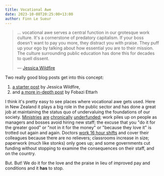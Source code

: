 ```yaml
---
title: Vocational Awe
date: 2023-10-08T20:25:00+13:00
author: Finn Le Sueur
---
```


> ... vocational awe serves a central function in our grotesque work culture. It's a cornerstone of predatory capitalism. If your boss doesn't want to pay you more, they distract you with praise. They puff up your ego by talking about how essential you are to their mission. The culture surrounding public education has done this for decades to quell dissent.
> 
> — [Jessica Wildfire](https://www.okdoomer.io/praise-doesnt-pay/)

<!--more-->

Two really good blog posts get into this concept:

1. [a starter post](https://www.okdoomer.io/praise-doesnt-pay/) by Jessica Wildfire, 
2. and [a more in-depth post](https://www.inthelibrarywiththeleadpipe.org/2018/vocational-awe/) by Fobazi Ettarh

I think it's pretty easy to see places where vocational awe gets used. Here in New Zealand it plays a big role in the public sector and has done a great job at maintaining the status quo of undervaluing the foundations of our society. [Ministries](https://www.stuff.co.nz/national/health/123707034/overstretched-underfunded-and-inequitable-incoming-health-minister-andrew-little-warned-system-is-under-immense-strain) [are](https://www.newsroom.co.nz/ideasroom/in-underfunding-unis-we-have-so-much-to-lose) [chronically](https://www.tehopai.co.nz/about/current-news/news-items/report-calls-for-review-of-underfunded-aged-care-sector.html) [underfunded](https://nzambulance.org.nz/funding); work piles up on people as managers and bosses avoid hiring new staff; the excuse that you "do it for the greater good" or "not in it for the money" or "because they love it" is trotted out again and again. Doctors [work 16 hour shifts](https://www.rnz.co.nz/news/national/313165/safety-questions-as-doctors-work-12-shifts-in-row-of-16-hours) and cover their colleagues because there are no relievers; classrooms increase in size; paperwork (much like stonks) only goes up; and some governments cut funding without stopping to examine the consequences on their staff, and on the country.

But. But! We do it for the love and the praise in lieu of improved pay and conditions and it __has__ to stop. 
